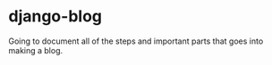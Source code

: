 # django-blog

Going to document all of the steps and important parts that goes into making a blog.

